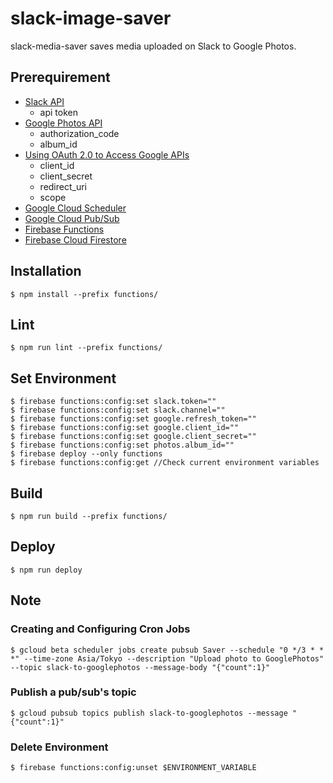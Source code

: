 # slack-image-saver
slack-media-saver saves media uploaded on Slack to Google Photos.

## Prerequirement
- [Slack API](https://api.slack.com)
    - api token
- [Google Photos API](https://developers.google.com/photos)
    - authorization_code
    - album_id
- [Using OAuth 2.0 to Access Google APIs](https://developers.google.com/identity/protocols/OAuth2)
    - client_id
    - client_secret
    - redirect_uri
    - scope
- [Google Cloud Scheduler](https://cloud.google.com/scheduler)
- [Google Cloud Pub/Sub](https://cloud.google.com/pubsub/docs/overview)
- [Firebase Functions](https://firebase.google.com/docs/functions/pubsub-events)
- [Firebase Cloud Firestore](https://firebase.google.com/docs/firestore)

## Installation

```
$ npm install --prefix functions/
```

## Lint

```
$ npm run lint --prefix functions/
```

## Set Environment

```
$ firebase functions:config:set slack.token=""
$ firebase functions:config:set slack.channel=""
$ firebase functions:config:set google.refresh_token=""
$ firebase functions:config:set google.client_id=""
$ firebase functions:config:set google.client_secret=""
$ firebase functions:config:set photos.album_id=""
$ firebase deploy --only functions
$ firebase functions:config:get //Check current environment variables
```

## Build

```
$ npm run build --prefix functions/
```

## Deploy

```
$ npm run deploy
```

## Note

### Creating and Configuring Cron Jobs

```
$ gcloud beta scheduler jobs create pubsub Saver --schedule "0 */3 * * *" --time-zone Asia/Tokyo --description "Upload photo to GooglePhotos" --topic slack-to-googlephotos --message-body "{"count":1}"
```

### Publish a pub/sub's topic

```
$ gcloud pubsub topics publish slack-to-googlephotos --message "{"count":1}"
```

### Delete Environment

```
$ firebase functions:config:unset $ENVIRONMENT_VARIABLE
```